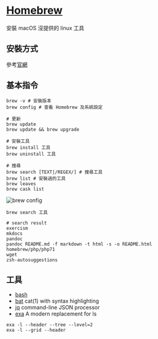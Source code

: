 # [Homebrew](https://brew.sh/)

安裝 macOS 沒提供的 linux 工具

## 安裝方式

參考[官網](https://brew.sh/index_zh-tw.html)

## 基本指令

```shell
brew -v # 安裝版本
brew config # 查看 Homebrew 及系統設定

# 更新
brew update
brew update && brew upgrade

# 安裝工具
brew install 工具
brew uninstall 工具

# 搜尋
brew search [TEXT|/REGEX/] # 搜尋工具
brew list # 安裝過的工具
brew leaves
brew cask list
```

![brew config](https://i.imgur.com/NIpJ6Hm.png)

```shell=
brew search 工具

# search result
exercism
mkdocs
pandoc
pandoc README.md -f markdown -t html -s -o README.html
homebrew/php/php71
wget
zsh-autosuggestions
```

## 工具

* [bash](https://formulae.brew.sh/formula/bash)
* [bat](https://github.com/sharkdp/bat) cat(1) with syntax highlighting
* [jq](https://stedolan.github.io/jq/) command-line JSON processor
* [exa](https://the.exa.website/) A modern replacement for ls

```shell
exa -l --header --tree --level=2
exa -l --grid --header
```
